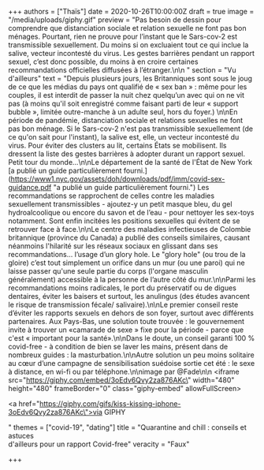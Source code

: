 +++
authors = ["Thaïs"]
date = 2020-10-26T10:00:00Z
draft = true
image = "/media/uploads/giphy.gif"
preview = "Pas besoin de dessin pour comprendre que distanciation sociale et relation sexuelle ne font pas bon ménages. Pourtant, rien ne prouve pour l’instant que le Sars-cov-2 est transmissible sexuellement. Du moins si on excluaient tout ce qui inclue la salive, vecteur incontesté du virus. Les gestes barrières pendant un rapport sexuel, c’est donc possible, du moins à en croire certaines recommandations officielles diffusées à l’étranger.\n\n    "
section = "Vu d'ailleurs"
text = "Depuis plusieurs jours, les Britanniques sont sous le joug de ce que les médias du pays ont qualifié de « sex ban » : même pour les couples, il est interdit de passer la nuit chez quelqu’un avec qui on ne vit pas (à moins qu'il soit enregistré comme faisant parti de leur « support bubble », limitée outre-manche à un adulte seul, hors du foyer.) \n\nEn période de pandémie, distanciation sociale et relations sexuelles ne font pas bon ménage. Si le Sars-cov-2 n'est pas transmissible sexuellement (de ce qu'on sait pour l'instant), la salive est, elle, un vecteur incontesté du virus. Pour éviter des clusters au lit, certains États se mobilisent. Ils dressent la liste des gestes barrières à adopter durant un rapport sexuel. Petit tour du monde...\n\nLe département de la santé de l'État de New York [a publié un guide particulièrement fourni.](https://www1.nyc.gov/assets/doh/downloads/pdf/imm/covid-sex-guidance.pdf \"a publié un guide particulièrement fourni.\") Les recommandations se rapprochent de celles contre les maladies sexuellement transmissibles - ajoutez-y un petit masque bleu, du gel hydroalcoolique ou encore du savon et de l’eau - pour nettoyer les sex-toys notamment. Sont enfin incitées les positions sexuelles qui évitent de se retrouver face à face.\n\nLe centre des maladies infectieuses de Colombie britannique (province du Canada) a publié des conseils similaires, causant néanmoins l'hilarité sur les réseaux sociaux en glissant dans ses recommandations… l’usage d’un glory hole. Le \"glory hole\" (ou trou de la gloire) c’est tout simplement un orifice dans un mur (ou une paroi) qui ne laisse passer qu'une seule partie du corps (l'organe masculin généralement) accessible à la personne de l’autre côté du mur.\n\nParmi les recommandations moins radicales, le port du préservatif ou de digues dentaires, éviter les baisers et surtout, les anulingus (des études avancent le risque de transmission fécale/ salivaire).\n\nLe premier conseil reste d’éviter les rapports sexuels en dehors de son foyer, surtout avec différents partenaires. Aux Pays-Bas, une solution toute trouvée : le gouvernement  invite à trouver un «camarade de sexe » fixe pour la période - parce que c'est « important pour la santé».\n\nDans le doute, un conseil garanti 100 % covid-free - à condition de bien se laver les mains, présent dans de nombreux guides : la masturbation.\n\nAutre solution un peu moins solitaire au cœur d’une campagne de sensibilisation suédoise sortie cet été : le sexe à distance, en wi-fi ou par téléphone.\n\nimage par @Fade\n\n    <iframe src=\"https://giphy.com/embed/3oEdv6Qvy2za876AKc\" width=\"480\" height=\"480\" frameBorder=\"0\" class=\"giphy-embed\" allowFullScreen></iframe><p><a href=\"https://giphy.com/gifs/kiss-kissing-iphone-3oEdv6Qvy2za876AKc\">via GIPHY</a></p>"
themes = ["covid-19", "dating"]
title = "Quarantine and chill : conseils et astuces<br />d'ailleurs pour un rapport Covid-free"
veracity = "Faux"

+++
